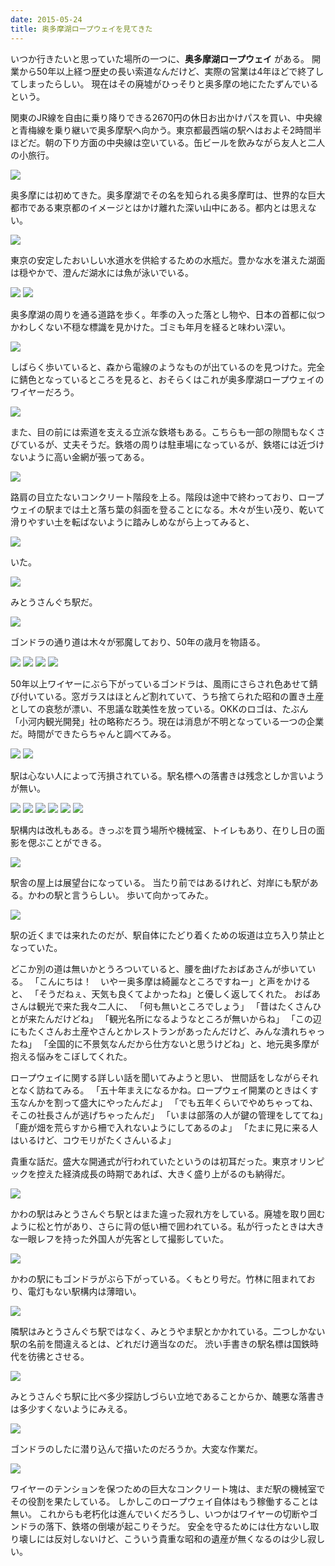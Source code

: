 ```yaml
---
date: 2015-05-24
title: 奥多摩湖ロープウェイを見てきた
---
```


いつか行きたいと思っていた場所の一つに、**奥多摩湖ロープウェイ** がある。
開業から50年以上経つ歴史の長い索道なんだけど、実際の営業は4年ほどで終了してしまったらしい。
現在はその廃墟がひっそりと奥多摩の地にたたずんでいるという。

関東のJR線を自由に乗り降りできる2670円の休日お出かけパスを買い、中央線と青梅線を乗り継いで奥多摩駅へ向かう。東京都最西端の駅へはおよそ2時間半ほどだ。朝の下り方面の中央線は空いている。缶ビールを飲みながら友人と二人の小旅行。

![](https://photos.smugmug.com/photos/i-jPQwtTk/0/c115c1ac/X2/i-jPQwtTk-X2.jpg)

奥多摩には初めてきた。奥多摩湖でその名を知られる奥多摩町は、世界的な巨大都市である東京都のイメージとはかけ離れた深い山中にある。都内とは思えない。

![](https://photos.smugmug.com/photos/i-WQwdW5S/0/34b5ced4/X2/i-WQwdW5S-X2.jpg)

東京の安定したおいしい水道水を供給するための水瓶だ。豊かな水を湛えた湖面は穏やかで、澄んだ湖水には魚が泳いでいる。

![](https://photos.smugmug.com/photos/i-22q2cbZ/0/42492023/X2/i-22q2cbZ-X2.jpg)
![](https://photos.smugmug.com/photos/i-B646nQ5/0/5ab976d9/X2/i-B646nQ5-X2.jpg)

奥多摩湖の周りを通る道路を歩く。年季の入った落とし物や、日本の首都に似つかわしくない不穏な標識を見かけた。ゴミも年月を経ると味わい深い。

![](https://photos.smugmug.com/photos/i-pvKP6Qm/0/b4bd387a/X2/i-pvKP6Qm-X2.jpg)

しばらく歩いていると、森から電線のようなものが出ているのを見つけた。完全に錆色となっているところを見ると、おそらくはこれが奥多摩湖ロープウェイのワイヤーだろう。

![](https://photos.smugmug.com/photos/i-qCsR7Np/0/b224d17a/X2/i-qCsR7Np-X2.jpg)

また、目の前には索道を支える立派な鉄塔もある。こちらも一部の隙間もなくさびているが、丈夫そうだ。鉄塔の周りは駐車場になっているが、鉄塔には近づけないように高い金網が張ってある。

![](https://photos.smugmug.com/photos/i-N9z49Mx/0/2f4cf9f1/X2/i-N9z49Mx-X2.jpg)

路肩の目立たないコンクリート階段を上る。階段は途中で終わっており、ロープウェイの駅までは土と落ち葉の斜面を登ることになる。木々が生い茂り、乾いて滑りやすい土を転ばないように踏みしめながら上ってみると、

![](https://photos.smugmug.com/photos/i-zSSrDsV/0/d3da302b/X2/i-zSSrDsV-X2.jpg)

いた。

![](https://photos.smugmug.com/photos/i-k2hWn3s/0/0470c0b8/X2/i-k2hWn3s-X2.jpg)

みとうさんぐち駅だ。

![](https://photos.smugmug.com/photos/i-Hgs95dV/0/134aa697/X2/i-Hgs95dV-X2.jpg)

ゴンドラの通り道は木々が邪魔しており、50年の歳月を物語る。

![](https://photos.smugmug.com/photos/i-M8JvQTC/0/c5c1a316/X2/i-M8JvQTC-X2.jpg)
![](https://photos.smugmug.com/photos/i-fbnHr5b/0/f12bee32/X2/i-fbnHr5b-X2.jpg)
![](https://photos.smugmug.com/photos/i-VbfSFrC/0/4e6280ec/X2/i-VbfSFrC-X2.jpg)
![](https://photos.smugmug.com/photos/i-wQmLVjH/0/c8049fad/X2/i-wQmLVjH-X2.jpg)

50年以上ワイヤーにぶら下がっているゴンドラは、風雨にさらされ色あせて錆び付いている。窓ガラスはほとんど割れていて、うち捨てられた昭和の置き土産としての哀愁が漂い、不思議な耽美性を放っている。OKKのロゴは、たぶん「小河内観光開発」社の略称だろう。現在は消息が不明となっている一つの企業だ。時間ができたらちゃんと調べてみる。

![](https://photos.smugmug.com/photos/i-JRjPFzs/0/8b7436a6/X2/i-JRjPFzs-X2.jpg)
![](https://photos.smugmug.com/photos/i-vPLqfdd/0/396275af/X2/i-vPLqfdd-X2.jpg)

駅は心ない人によって汚損されている。駅名標への落書きは残念としか言いようが無い。

![](https://photos.smugmug.com/photos/i-7RwhfRk/0/5ec5cbee/X2/i-7RwhfRk-X2.jpg)
![](https://photos.smugmug.com/photos/i-m6pmDMB/0/5078108e/X2/i-m6pmDMB-X2.jpg)
![](https://photos.smugmug.com/photos/i-FnQ9DC7/0/e0ccaccf/X2/i-FnQ9DC7-X2.jpg)
![](https://photos.smugmug.com/photos/i-Zbr7gWx/0/8de0fb1d/X2/i-Zbr7gWx-X2.jpg)
![](https://photos.smugmug.com/photos/i-pSHk4vr/0/a9fe8fae/X2/i-pSHk4vr-X2.jpg)
![](https://photos.smugmug.com/photos/i-33XT8Pc/0/9b0097b8/X2/i-33XT8Pc-X2.jpg)

駅構内は改札もある。きっぷを買う場所や機械室、トイレもあり、在りし日の面影を偲ぶことができる。

![](https://photos.smugmug.com/photos/i-SvDQLb8/0/031ff9eb/X2/i-SvDQLb8-X2.jpg)

駅舎の屋上は展望台になっている。
当たり前ではあるけれど、対岸にも駅がある。かわの駅と言うらしい。
歩いて向かってみた。

![](https://photos.smugmug.com/photos/i-FDPc5pZ/0/14de5eda/X2/i-FDPc5pZ-X2.jpg)

駅の近くまでは来れたのだが、駅自体にたどり着くための坂道は立ち入り禁止となっていた。

どこか別の道は無いかとうろついていると、腰を曲げたおばあさんが歩いている。
「こんにちは！　いやー奥多摩は綺麗なところですねー」と声をかけると、
「そうだねぇ、天気も良くてよかったね」と優しく返してくれた。
おばあさんは観光で来た我々二人に、
「何も無いところでしょう」
「昔はたくさんひとが来たんだけどね」
「観光名所になるようなところが無いからね」
「この辺にもたくさんお土産やさんとかレストランがあったんだけど、みんな潰れちゃったね」
「全国的に不景気なんだから仕方ないと思うけどね」と、地元奥多摩が抱える悩みをこぼしてくれた。

ロープウェイに関する詳しい話を聞いてみようと思い、
世間話をしながらそれとなく訪ねてみる。
「五十年まえになるかね。ロープウェイ開業のときはくす玉なんかを割って盛大にやったんだよ」 「でも五年くらいでやめちゃってね、そこの社長さんが逃げちゃったんだ」 「いまは部落の人が鍵の管理をしててね」「鹿が畑を荒らすから柵で入れないようにしてあるのよ」 「たまに見に来る人はいるけど、コウモリがたくさんいるよ」

貴重な話だ。盛大な開通式が行われていたというのは初耳だった。東京オリンピックを控えた経済成長の時期であれば、大きく盛り上がるのも納得だ。

![](https://photos.smugmug.com/photos/i-zdWsvk7/0/a2579090/X2/i-zdWsvk7-X2.jpg)

かわの駅はみとうさんぐち駅とはまた違った寂れ方をしている。廃墟を取り囲むように松と竹があり、さらに背の低い柵で囲われている。私が行ったときは大きな一眼レフを持った外国人が先客として撮影していた。

![](https://photos.smugmug.com/photos/i-CXb46Vb/0/92706d8e/X2/i-CXb46Vb-X2.jpg)

かわの駅にもゴンドラがぶら下がっている。くもとり号だ。竹林に阻まれており、電灯もない駅構内は薄暗い。

![](https://photos.smugmug.com/photos/i-CFcrR93/0/648f0318/X2/i-CFcrR93-X2.jpg)

隣駅はみとうさんぐち駅ではなく、みとうやま駅とかかれている。二つしかない駅の名前を間違えるとは、どれだけ適当なのだ。
渋い手書きの駅名標は国鉄時代を彷彿とさせる。

![](https://photos.smugmug.com/photos/i-g7ZxRZk/0/9b7ca51b/X2/i-g7ZxRZk-X2.jpg)

みとうさんぐち駅に比べ多少探訪しづらい立地であることからか、醜悪な落書きは多少すくないようにみえる。

![](https://photos.smugmug.com/photos/i-ZZgqVpN/0/540402a0/X2/i-ZZgqVpN-X2.jpg)

ゴンドラのしたに潜り込んで描いたのだろうか。大変な作業だ。

![](https://photos.smugmug.com/photos/i-ksPHZDG/0/5e33e373/X2/i-ksPHZDG-X2.jpg)

ワイヤーのテンションを保つための巨大なコンクリート塊は、まだ駅の機械室でその役割を果たしている。
しかしこのロープウェイ自体はもう稼働することは無い。
これからも老朽化は進んでいくだろうし、いつかはワイヤーの切断やゴンドラの落下、鉄塔の倒壊が起こりそうだ。
安全を守るためには仕方ないし取り壊しには反対しないけど、こういう貴重な昭和の遺産が無くなるのは少し寂しい。
